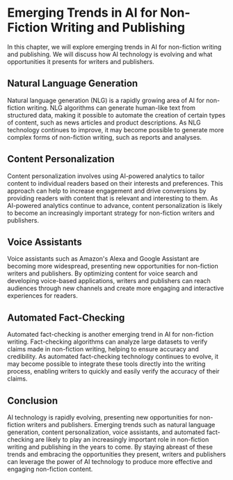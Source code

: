 Emerging Trends in AI for Non-Fiction Writing and Publishing
==========================================================================================================================================

In this chapter, we will explore emerging trends in AI for non-fiction writing and publishing. We will discuss how AI technology is evolving and what opportunities it presents for writers and publishers.

Natural Language Generation
---------------------------

Natural language generation (NLG) is a rapidly growing area of AI for non-fiction writing. NLG algorithms can generate human-like text from structured data, making it possible to automate the creation of certain types of content, such as news articles and product descriptions. As NLG technology continues to improve, it may become possible to generate more complex forms of non-fiction writing, such as reports and analyses.

Content Personalization
-----------------------

Content personalization involves using AI-powered analytics to tailor content to individual readers based on their interests and preferences. This approach can help to increase engagement and drive conversions by providing readers with content that is relevant and interesting to them. As AI-powered analytics continue to advance, content personalization is likely to become an increasingly important strategy for non-fiction writers and publishers.

Voice Assistants
----------------

Voice assistants such as Amazon's Alexa and Google Assistant are becoming more widespread, presenting new opportunities for non-fiction writers and publishers. By optimizing content for voice search and developing voice-based applications, writers and publishers can reach audiences through new channels and create more engaging and interactive experiences for readers.

Automated Fact-Checking
-----------------------

Automated fact-checking is another emerging trend in AI for non-fiction writing. Fact-checking algorithms can analyze large datasets to verify claims made in non-fiction writing, helping to ensure accuracy and credibility. As automated fact-checking technology continues to evolve, it may become possible to integrate these tools directly into the writing process, enabling writers to quickly and easily verify the accuracy of their claims.

Conclusion
----------

AI technology is rapidly evolving, presenting new opportunities for non-fiction writers and publishers. Emerging trends such as natural language generation, content personalization, voice assistants, and automated fact-checking are likely to play an increasingly important role in non-fiction writing and publishing in the years to come. By staying abreast of these trends and embracing the opportunities they present, writers and publishers can leverage the power of AI technology to produce more effective and engaging non-fiction content.


